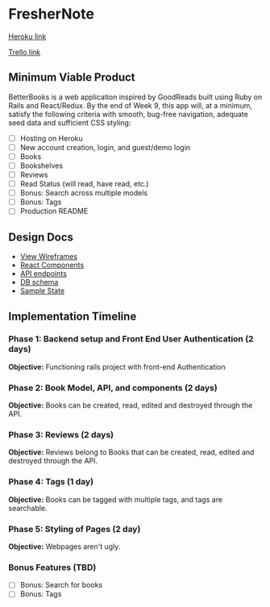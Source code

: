 # FresherNote

[Heroku link][heroku]

[Trello link][trello]

[heroku]: http://betterbooks.herokuapp.com/
[trello]: https://trello.com/b/ALgfuX0Q/freshernote

## Minimum Viable Product

BetterBooks is a web application inspired by GoodReads built using Ruby on Rails
and React/Redux.  By the end of Week 9, this app will, at a minimum, satisfy the
following criteria with smooth, bug-free navigation, adequate seed data and
sufficient CSS styling:

- [ ] Hosting on Heroku
- [ ] New account creation, login, and guest/demo login
- [ ] Books
- [ ] Bookshelves
- [ ] Reviews
- [ ] Read Status (will read, have read, etc.)
- [ ] Bonus: Search across multiple models
- [ ] Bonus: Tags
- [ ] Production README

## Design Docs
* [View Wireframes][wireframes]
* [React Components][components]
* [API endpoints][api-endpoints]
* [DB schema][schema]
* [Sample State][sample-state]

[wireframes]: docs/wireframes
[components]: docs/component-hierarchy.md
[sample-state]: docs/sample-state.md
[api-endpoints]: docs/api-endpoints.md
[schema]: docs/schema.md

## Implementation Timeline

### Phase 1: Backend setup and Front End User Authentication (2 days)

**Objective:** Functioning rails project with front-end Authentication

### Phase 2: Book Model, API, and components (2 days)

**Objective:** Books can be created, read, edited and destroyed through
the API.

### Phase 3: Reviews (2 days)

**Objective:** Reviews belong to Books that can be created, read, edited and destroyed through the API.

### Phase 4: Tags (1 day)

**Objective:** Books can be tagged with multiple tags, and tags are searchable.

### Phase 5: Styling of Pages (2 day)

**Objective:** Webpages aren't ugly.

### Bonus Features (TBD)
- [ ] Bonus: Search for books
- [ ] Bonus: Tags
